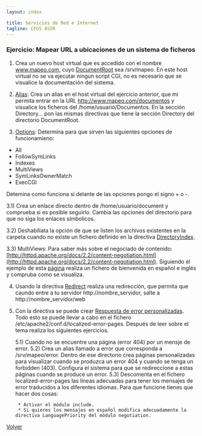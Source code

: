 ```yaml
---
layout: index

title: Servicios de Red e Internet
tagline: CFGS ASIR
---
```

### Ejercicio: Mapear URL a ubicaciones de un sistema de ficheros

1) Crea un nuevo host virtual que es accedido con el nombre 
www.mapeo.com, cuyo [DocumentRoot](http://httpd.apache.org/docs/2.2/mod/core.html#documentroot) sea /srv/mapeo. En este host virtual no se va ejecutar ningun script CGI, no es necesario que se visualice la documentación del sistema.

2) [Alias](http://httpd.apache.org/docs/2.2/mod/mod_alias.html#alias): 
Crea un alias en el host virtual del ejercicio anterior, que mi permita entrar en la 
URL http://www.mapeo.com/documentos y visualice los ficheros del 
/home/usuario/Documentos. En la sección Directory... pon las mismas directivas que tiene la sección Directory del directorio DocumentRoot.

3) [Options](http://httpd.apache.org/docs/2.2/mod/core.html#options): Determina para que sirven las siguientes opciones de funcionamieno:

* All
* FollowSymLinks
* Indexes
* MultiViews
* SymLinksOwnerMatch
* ExecCGI

Detemina como funciona si delante de las opciones pongo el signo + o -.

   3.1) Crea un enlace directo dentro de /home/usuario/document y comprueba si es posible seguirlo. Cambia las opciones del directorio para que no siga los enlaces símbolicos.

   3.2) Deshabiliata la opción de que se listen los archivos 
   existentes en la carpeta cuando no existe un fichero definido en la 
   directiva [DirectoryIndex](http://httpd.apache.org/docs/2.2/mod/mod_dir.html#directoryindex).

   3.3) MultiViews: Para saber más sobre el negociado de contenido: 
   [http://httpd.apache.org/docs/2.2/content-negotiation.html](http://httpd.apache.org/docs/2.2/content-negotiation.html). Siguiendo el ejemplo de esta [página](http://www.howtoforge.com/using-apache2-content-negotiation-to-serve-different-languages) realiza un fichero de bienvenida en español e inglés y compruba como se visualiza.

4) Usando la directiva [Redirect](http://httpd.apache.org/docs/2.2/mod/mod_alias.html#redirect) realiza una redirección, que permita que caundo entre a tu servidor http://nombre_servidor, salte a http://nombre_servidor/web

5) Con la directiva  se puede crear [Respuesta de error personalizadas](http://httpd.apache.org/docs/2.2/custom-error.html). Todo esto se puede llevar a cabo en el fichero /etc/apache2/conf.d/localized-error-pages. Después de leer sobre el tema realiza los siguientes ejercicios.

	5.1) Cuando no se encuentre una página (error 404) por un mensje de error.
	5.2) Crea un alias llamado a error que corresponda a /srv/mapeo/error. Dentro de ese directorio crea páginas personalizadas para visualizar cuando  se produzca un error 404 y cuando se tenga un forbidden (403). Configura el sistema para que se redireccione a estas páginas cuando se produce un error.
	5.3) Descomenta en el fichero localized-error-pages las líneas adecuadas para tener los mensajes de error traducidos a los diferentes idiomas. Para que funcione tienes que hacer dos cosas:

		* Activar el módulo include.
		* Si quieres los mensajes en español modifica adecuadamente la directiva LanguagePriority del módulo negotiation.


[Volver](index)
